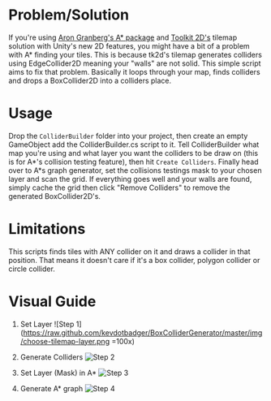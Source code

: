 Problem/Solution
================

If you're using [Aron Granberg's A* package](http://arongranberg.com/astar/) and [Toolkit 2D's](http://www.unikronsoftware.com/2dtoolkit/) tilemap solution with Unity's new 2D features, you might have a bit of a problem with A* finding your tiles. This is because tk2d's tilemap generates colliders using EdgeCollider2D meaning your "walls" are not solid. This simple script aims to fix that problem. Basically it loops through your map, finds colliders and drops a BoxCollider2D into a colliders place.

Usage
=====

Drop the `ColliderBuilder` folder into your project, then create an empty GameObject add the ColliderBuilder.cs script to it. Tell ColliderBuilder what map you're using and what layer you want the colliders to be draw on (this is for A*'s collision testing feature), then hit `Create Colliders`. Finally head over to A*s graph generator, set the collisions testings mask to your chosen layer and scan the grid. If everything goes well and your walls are found, simply cache the grid then click "Remove Colliders" to remove the generated BoxCollider2D's.

Limitations
===========

This scripts finds tiles with ANY collider on it and draws a collider in that position. That means it doesn't care if it's a box collider, polygon collider or circle collider.

Visual Guide
============

1. Set Layer ![Step 1](https://raw.github.com/kevdotbadger/BoxColliderGenerator/master/img/choose-tilemap-layer.png =100x)

2. Generate Colliders ![Step 2](https://raw.github.com/kevdotbadger/BoxColliderGenerator/master/img/preview-of-colliders.png)

3. Set Layer (Mask) in A*  ![Step 3](https://raw.github.com/kevdotbadger/BoxColliderGenerator/master/img/choose-mask-in-astar.png)

4. Generate A* graph  ![Step 4](https://raw.github.com/kevdotbadger/BoxColliderGenerator/master/img/generated-map.png)